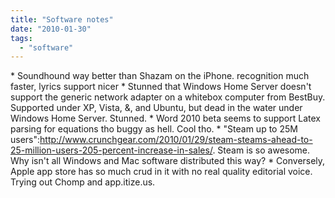```yaml
---
title: "Software notes"
date: "2010-01-30"
tags: 
  - "software"
---
```


\* Soundhound way better than Shazam on the iPhone. recognition much faster, lyrics support nicer \* Stunned that Windows Home Server doesn't support the generic network adapter on a whitebox computer from BestBuy. Supported under XP, Vista, &, and Ubuntu, but dead in the water under Windows Home Server. Stunned. \* Word 2010 beta seems to support Latex parsing for equations tho buggy as hell. Cool tho. \* "Steam up to 25M users":http://www.crunchgear.com/2010/01/29/steam-steams-ahead-to-25-million-users-205-percent-increase-in-sales/. Steam is so awesome. Why isn't all Windows and Mac software distributed this way? \* Conversely, Apple app store has so much crud in it with no real quality editorial voice. Trying out Chomp and app.itize.us.
